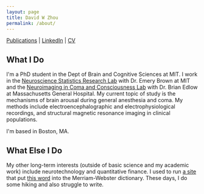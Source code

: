 ```yaml
---
layout: page
title: David W Zhou
permalink: /about/
---
```


[Publications](https://scholar.google.com/citations?user=aiiwYt0AAAAJ&hl=en) | [LinkedIn](https://www.linkedin.com/in/davidweizhou/) | [CV](https://www.dwzhou.com/CV)

## What I Do
I'm a PhD student in the Dept of Brain and Cognitive Sciences at MIT. I work in the [Neuroscience Statistics Research Lab](http://www.neurostat.mit.edu/) with Dr. Emery Brown at MIT and the [Neuroimaging in Coma and Consciousness Lab](http://www.massgeneral.org/neurology/research/researchlab.aspx?id=1605) with Dr. Brian Edlow at Massachusetts General Hospital. My current topic of study is the mechanisms of brain arousal during general anesthesia and coma. My methods include electroencephalographic and electrophysiological recordings, and structural magnetic resonance imaging in clinical populations.

I'm based in Boston, MA.

## What Else I Do
My other long-term interests (outside of basic science and my academic work) include neurotechnology and quantitative finance. I used to run [a site](http://microaggressions.com) that put [this word](https://www.merriam-webster.com/dictionary/microaggression) into the Merriam-Webster dictionary. These days, I do some hiking and also struggle to write.
